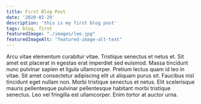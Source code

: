 ```yaml
---
title: First Blog Post
date: '2020-02-29'
description: 'this is my first blog post'
tags: blog, first
featuredImage: "./images/leo.jpg"
featuredImageAlt: "featured-image-alt-text"
---
```


Arcu vitae elementum curabitur vitae. Tristique senectus et netus et. Sit amet est placerat in egestas erat imperdiet sed euismod. Massa tincidunt nunc pulvinar sapien et ligula ullamcorper. Pretium lectus quam id leo in vitae. Sit amet consectetur adipiscing elit ut aliquam purus sit. Faucibus nisl tincidunt eget nullam non. Morbi tristique senectus et netus. Elit scelerisque mauris pellentesque pulvinar pellentesque habitant morbi tristique senectus. Leo vel fringilla est ullamcorper. Enim tortor at auctor urna.

